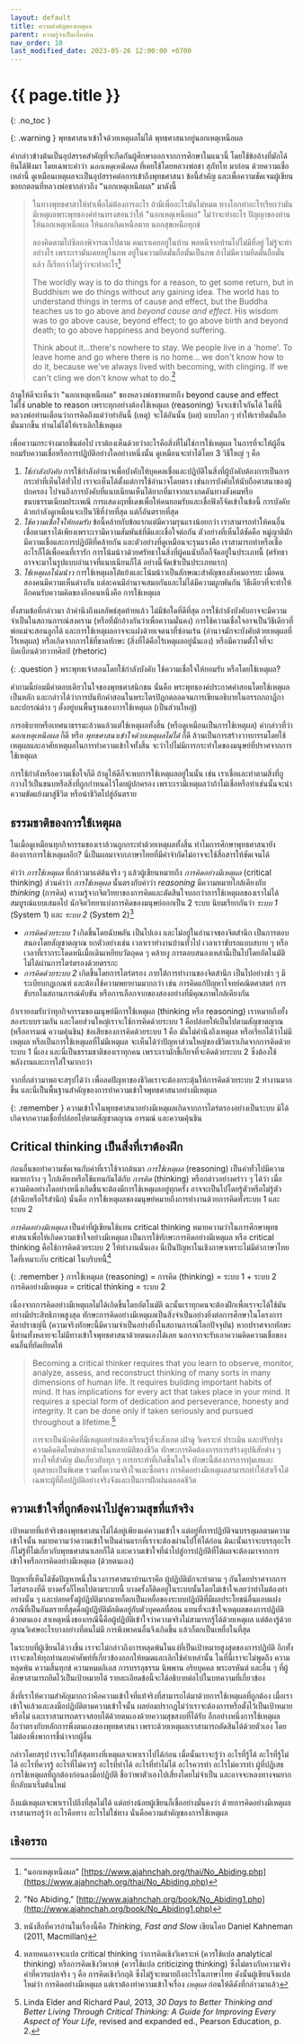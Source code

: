 ```yaml
---
layout: default
title: ความสำคัญของเหตุผล
parent: ความรู้จำเป็นเบื้องต้น
nav_order: 10
last_modified_date: 2023-05-26 12:00:00 +0700
---
```


# {{ page.title  }}
{: .no_toc }

{: .warning }
พุทธศาสนาเข้าใจด้วยเหตุผลไม่ได้ พุทธศาสนาอยู่นอกเหตุเหนือผล

คำกล่าวข้างต้นเป็นอุปสรรคสำคัญที่จะกีดกันผู้ศึกษาออกจากการศึกษาในแนวนี้ โดยใช้ข้ออ้างที่มักได้ยินได้ฟังมา โดยเฉพาะคำว่า *นอกเหตุเหนือผล* ที่เคยใช้โดยหลวงพ่อชา สุภัทโท มาก่อน ด้วยความเชื่อเหล่านี้ ดูเหมือนเหตุผลจะเป็นอุปสรรคต่อการเข้าถึงพุทธศาสนา ข้อนี้สำคัญ และเพื่อความชัดเจนผู้เขียนขอยกตอนที่หลวงพ่อชากล่าวถึง "นอกเหตุเหนือผล" มาดังนี้

> ในทางพุทธศาสาให้ทำเพื่อไม่ต้องการอะไร ถ้ามีเพื่ออะไรมันไม่หมด ทางโลกทำอะไรเรียกว่ามันมีเหตุผลพระพุทธองค์ท่านทรงสอนว่าให้ "นอกเหตุเหนือผล" ไม่ว่าจะทำอะไร ปัญญาของท่านให้นอกเหตุเหนือผล ให้นอกเกิดเหนือตาย นอกสุขเหนือทุกข์
>
> ลองคิดตามไปซิลองพิจารณาไปตาม คนเราเคยอยู่ในบ้าน พอหนีจากบ้านไปไม่มีที่อยู่ ไม่รู้จะทำอย่างไร เพราะเรามันเคยอยู่ในภพ อยู่ในความยึดมั่นถือมั่นเป็นภพ ถ้าไม่มีความยึดมั่นถือมั่นแล้ว ก็เรียกว่าไม่รู้ว่าจะทำอะไร[^chah-noabiding-th]
>
> The worldly way is to do things for a reason, to get some return, but in Buddhism we do things without any gaining idea. The world has to understand things in terms of cause and effect, but the Buddha teaches us to go above and *beyond cause and effect*. His wisdom was to go above cause, beyond effect; to go above birth and beyond death; to go above happiness and beyond suffering.
>
> Think about it...there's nowhere to stay. We people live in a 'home'. To leave home and go where there is no home... we don't know how to do it, because we've always lived with becoming, with clinging. If we can't cling we don't know what to do.[^chah-noabiding-en]

[^chah-noabiding-th]: "นอกเหตุเหนือผล" [https://www.ajahnchah.org/thai/No_Abiding.php](https://www.ajahnchah.org/thai/No_Abiding.php)
[^chah-noabiding-en]: "No Abiding," [http://www.ajahnchah.org/book/No_Abiding1.php](http://www.ajahnchah.org/book/No_Abiding1.php)

ถ้าดูให้ดีจะเห็นว่า "นอกเหตุเหนือผล" ของหลวงพ่อชาหมายถึง beyond cause and effect ไม่ใช่ unable to reason เพราะทุกอย่างต้องใช้เหตุผล (reasoning) จึงจะเข้าใจกันได้ ในที่นี้หลวงพ่อท่านเตือนว่าการคิดถึงแต่ว่าทำอันนี้ (เหตุ) จะได้อันนั้น (ผล) แบบโลก ๆ ทำให้เรายึดมั่นถือมั่นมากขึ้น ท่านไม่ได้ให้เราเลิกใช้เหตุผล

เพื่อความกระจ่างมากขึ้นต่อไป เราต้องเห็นด้วยว่าอะไรคือสิ่งที่ไม่ใช่การใช้เหตุผล ในการที่จะให้ผู้อื่นยอมรับความเชื่อหรือการปฏิบัติอย่างใดอย่างหนึ่งนั้น ดูเหมือนจะทำได้โดย 3 วิธีใหญ่ ๆ คือ

1. *ใช้กำลังบังคับ* การใช้กำลังอำนาจเพื่อบังคับให้บุคคลเชื่อและปฏิบัติในสิ่งที่ผู้บังคับต้องการเป็นการกระทำที่เห็นได้ทั่วไป เราจะเห็นได้ตั้งแต่การใช้อำนาจโดยตรง เช่นการบังคับให้นับถือศาสนาของผู้ปกครอง ไปจนถึงการบังคับที่แนบเนียนเห็นได้ยากที่มาจากแรงกดดันทางสังคมหรือขนบธรรมเนียมประเพณี การแสดงฤทธิ์เดชเพื่อให้คนยอมรับและเชื่อฟังก็จัดเข้าในข้อนี้ การบังคับด้วยกำลังดูเหมือนจะเป็นวิธีที่ง่ายที่สุด แต่ก็อันตรายที่สุด
2. *ใช้ความเชื่อใจให้ยอมรับ* ข้อนี้คล้ายกับข้อแรกแต่มีความรุนแรงน้อยกว่า เราสามารถทำให้คนอื่นเชื่อตามเราได้เพียงเพราะเรามีความสัมพันธ์ที่ดีและเชื่อใจต่อกัน ตัวอย่างที่เห็นได้ชัดคือ หมู่ญาติมักมีความเชื่อและการปฏิบัติที่คล้ายกัน และตัวอย่างที่ดูเหมือนจะรุนแรงคือ เราสามารถทำหรือเชื่ออะไรก็ได้เพื่อคนที่เรารัก การโน้มน้าวด้วยศรัทธาในสิ่งที่ผู้คนนับถือก็จัดอยู่ในประเภทนี้ (ศรัทธาอาจจะมาในรูปแบบอำนาจที่แนบเนียนก็ได้ อย่างนี้จัดเข้าเป็นประเภทแรก)
3. *ใช้เหตุผลโน้มน้าว* การใช้เหตุผลโต้แย้งและโน้มน้าวเป็นลักษณะสำคัญของสังคมอารยะ เมื่อคนสองคนมีความเห็นต่างกัน แต่ละคนมีอำนาจเสมอกันและไม่ได้มีความผูกพันกัน วิธีเดียวที่จะทำให้อีกคนรับความคิดของอีกคนหนึ่งคือ การใช้เหตุผล

ทั้งสามข้อที่กล่าวมา ถ้าคำนึงถึงผลลัพธ์สุดท้ายแล้ว ไม่มีข้อใดที่ดีที่สุด การใช้กำลังบังคับอาจจะมีความจำเป็นในสถานการณ์สงคราม (หรือที่มักอ้างกันว่าเพื่อความมั่นคง) การใช้ความเชื่อใจอาจเป็นวิธีเดียวที่พ่อแม่จะสอนลูกได้ และการใช้เหตุผลอาจจะแฝงด้วยเจตนาที่ซ่อนเร้น (อำนาจมักจะบังคับด้วยเหตุผลที่ไร้เหตุผล) หรือเกิดจากการใช้ที่ขาดทักษะ (สิ่งที่ได้คือไร้เหตุผลอยู่นั่นเอง) หรือมีความตั้งใจที่จะบิดเบือนด้วยวาทศิลป์ (rhetoric)

{: .question }
พระพุทธเจ้าสอนโดยใช้กำลังบังคับ ใช้ความเชื่อใจให้ยอมรับ หรือโดยใช้เหตุผล?

คำถามนี้ย่อมมีคำตอบเดียวในใจของพุทธศาสนิกชน นั่นคือ พระพุทธองค์ประกาศคำสอนโดยใช้เหตุผลเป็นหลัก และกล่าวได้ว่าการบันทึกคำสอนในพระไตรปิฎกตลอดจนการเขียนอธิบายในอรรถกถาฎีกาและปกรณ์ต่าง ๆ ตั้งอยู่บนพื้นฐานของการใช้เหตุผล (เป็นส่วนใหญ่)

การอธิบายหรือเทศนาธรรมะล้วนแล้วแต่ใช้เหตุผลทั้งสิ้น (หรือดูเหมือนเป็นการใช้เหตุผล) คำกล่าวที่ว่า *นอกเหตุเหนือผล* ก็ดี หรือ *พุทธศาสนาเข้าใจด้วยเหตุผลไม่ได้* ก็ดี ล้วนเป็นการสร้างวาทกรรมโดยใช้เหตุผลและอาศัยเหตุผลในการทำความเข้าใจทั้งสิ้น จะว่าไปไม่มีการกระทำใดของมนุษย์ที่ปราศจากการใช้เหตุผล

การใช้กำลังหรือความเชื่อใจก็ดี ถ้าดูให้ดีก็จะพบการใช้เหตุผลอยู่ในนั้น เช่น เราเชื่อและทำตามสิ่งที่ถูกวางใว้เป็นขนบหรือสิ่งที่ถูกกำหนดไว้โดยผู้ปกครอง เพราะเรามีเหตุผลว่าถ้าไม่เชื่อหรือทำเช่นนั้นจะนำความขัดแย้งมาสู่ชีวิต หรือนำชีวิตไปสู่อันตราย

## ธรรมชาติของการใช้เหตุผล
ในเมื่อดูเหมือนทุกกิจกรรมของเราล้วนถูกกระทำด้วยเหตุผลทั้งสิ้น ทำไมการศึกษาพุทธศาสนายังต้องการการใช้เหตุผลอีก? นี่เป็นผลมาจากภาษาไทยที่มีคำจำกัดไม่อาจจะใช้สื่อสารให้ชัดเจนได้

คำว่า *การใช้เหตุผล* ที่กล่าวมาแต่ต้นจริง ๆ แล้วผู้เขียนหมายถึง *การคิดอย่างมีเหตุผล* (critical thinking) ส่วนคำว่า *การใช้เหตุผล* นั้นตรงกับคำว่า *reasoning* มีความหมายใกล้เคียงกับ *thinking* (การคิด) ความรู้จากจิตวิทยาของการคิดและตัดสินใจบอกว่าการใช้เหตุผลของเราไม่ได้สมบูรณ์แบบเสมอไป นักจิตวิทยาแบ่งการคิดของมนุษย์ออกเป็น 2 ระบบ นิยมเรียกกันว่า *ระบบ  1* (System 1) และ *ระบบ 2* (System 2)[^kahneman-thinking]

[^kahneman-thinking]: หนังสือที่ควรอ่านในเรื่องนี้คือ *Thinking, Fast and Slow* เขียนโดย Daniel Kahneman (2011, Macmillan)

- *การคิดด้วยระบบ 1* เกิดขึ้นโดยฉับพลัน เป็นไปเอง และไม่อยู่ในอำนาจของจิตสำนึก เป็นการตอบสนองโดยสัญชาตญาณ ยกตัวอย่างเช่น เวลาเราทำงานบ้านทั่วไป เวลาเราขับรถแบบสบาย ๆ หรือเวลาที่เรากระโดดหนีเมื่อเดินเหยียบวัตถุคด ๆ คล้ายงู การตอบสนองเหล่านี้เป็นไปโดยอัตโนมัติ ไม่ได้ผ่านการไตร่ตรองด้วยตรรกะ
- *การคิดด้วยระบบ 2* เกิดขึ้นโดยการไตร่ตรอง ภายใต้การทำงานของจิตสำนึก เป็นไปอย่างช้า ๆ มีระเบียบกฎเกณฑ์ และต้องใช้ความพยายามมากกว่า เช่น การคิดแก้ปัญหาโจทย์คณิตศาสตร์ การขับรถในสถานการณ์คับขัน หรือการเลือกจากของสองอย่างที่มีคุณภาพใกล้เคียงกัน

ถ้าเรายอมรับว่าทุกกิจกรรมของมนุษย์มีการใช้เหตุผล (thinking หรือ reasoning) เราหมายถึงทั้งสองระบบรวมกัน และโดยส่วนใหญ่เราจะใช้การคิดด้วยระบบ 1 คือปล่อยให้เป็นไปตามสัญชาตญาณ (หรืออารมณ์ ความคุ้นชิน) ข้อเสียของการคิดด้วยระบบ 1 คือ มันไม่คำนึงถึงเหตุผล หรือเรียกได้ว่าไม่มีเหตุผล หรือเป็นการใช้เหตุผลที่ไม่มีเหตุผล จะเห็นได้ว่าปัญหาส่วนใหญ่ของชีวิตเราเกิดจากการคิดด้วยระบบ 1 นี่เอง และนี่เป็นธรรมชาติของเราทุกคน เพราะเรามักขี้เกียจที่จะคิดด้วยระบบ 2 ซึ่งต้องใช้พลังงานและการใส่ใจมากกว่า

จากที่กล่าวมาพอจะสรุปได้ว่า เพื่อลดปัญหาของชีวิตเราจะต้องกระตุ้นให้การคิดด้วยระบบ 2 ทำงานมากขึ้น และนี่เป็นพื้นฐานสำคัญของการทำความเข้าใจพุทธศาสนาอย่างมีเหตุผล

{: .remember }
ความเข้าใจในพุทธศาสนาอย่างมีเหตุผลเกิดจากการไตร่ตรองอย่างเป็นระบบ มิได้เกิดจากความเชื่อที่ปล่อยไปตามสัญชาตญาณ อารมณ์ และความคุ้นชิน

## Critical thinking เป็นสิ่งที่เราต้องฝึก
ก่อนอื่นขอทำความชัดเจนกับคำที่เราใช้จากต้นมา *การใช้เหตุผล* (reasoning) เป็นคำทั่วไปมีความหมายกว้าง ๆ ใกล้เคียงหรือใช้แทนกันได้กับ *การคิด* (thinking) หรือกล่าวอย่างคร่าว ๆ ได้ว่า เมื่อความคิดอย่างใดอย่างหนึ่งเกิดขึ้นจะต้องมีการใช้เหตุผลอยู่ทุกครั้ง อาจจะเป็นไปโดยรู้ตัวหรือไม่รู้ตัว (สำนึกหรือไร้สำนึก) นั่นคือ การใช้เหตุผลของมนุษย์หมายถึงการทำงานด้วยการคิดทั้งระบบ 1 และระบบ 2

*การคิดอย่างมีเหตุผล* เป็นคำที่ผู้เขียนใช้แทน critical thinking หมายความว่าในการศึกษาพุทธศาสนาเพื่อให้เกิดความเข้าใจอย่างมีเหตุผล เป็นการใช้ทักษะการคิดอย่างมีเหตุผล หรือ critical thinking คือใช้การคิดด้วยระบบ 2 ให้ทำงานนั่นเอง นี่เป็นปัญหาในเชิงภาษาเพราะไม่มีคำภาษาไทยใดที่เหมาะกับ critical ในบริบทนี้[^critical]

[^critical]: หลายคนอาจจะแปล critical thinking ว่าการคิดเชิงวิเคราะห์ (ควรใช้แปล analytical thinking) หรือการคิดเชิงวิพากษ์ (ควรใช้แปล criticizing thinking) ซึ่งไม่ตรงกับความจริง คำที่ควรแปลจริง ๆ คือ การคิดเชิงวิกฤติ ซึ่งไม่รู้จะหมายถึงอะไรในภาษาไทย ดังนั้นผู้เขียนจึงแปลใหม่ว่า การคิดอย่างมีเหตุผล แต่เราต้องทำความเข้าใจเรื่อง *เหตุผล* ก่อนให้ดีดังที่กล่าวมาแล้ว

{: .remember }
การใช้เหตุผล (reasoning) = การคิด (thinking) = ระบบ 1 + ระบบ 2<br>
การคิดอย่างมีเหตุผล = critical thinking = ระบบ 2

เนื่องจากการคิดอย่างมีเหตุผลไม่ได้เกิดขึ้นโดยอัตโนมัติ ฉะนั้นเราทุกคนจะต้องฝึกเพื่อเราจะได้ใช้มันอย่างมีประสิทธิภาพสูงสุด ทักษะการคิดอย่างมีเหตุผลเป็นสิ่งจำเป็นอย่างยิ่งต่อการศึกษาในโครงการศิลาปราชญ์นี้ (ความจริงทักษะนี้มีความจำเป็นอย่างยิ่งในสถานการณ์โลกปัจจุบัน) หากปราศจากทักษะนี้ท่านทั้งหลายจะไม่มีทางเข้าใจพุทธศาสนาด้วยตนเองได้เลย นอกจากจะรับเอาความคิดความเชื่อของคนอื่นที่ยัดเยียดให้

> Becoming a critical thinker requires that you learn to observe, monitor, analyze, assess, and reconstruct thinking of many sorts in many dimensions of human life. It requires building important habits of mind. It has implications for every act that takes place in your mind. It requires a special form of dedication and perseverance, honesty and integrity. It can be done only if taken seriously and pursued throughout a lifetime.[^critical-thinker]
> 
> การจะเป็นนักคิดที่มีเหตุผลท่านต้องเรียนรู้ที่จะสังเกต เฝ้าดู วิเคราะห์ ประเมิน และปรับปรุงความคิดคิดใหม่หลายด้านในหลายมิติของชีวิต ทักษะการคิดต้องการการสร้างอุปนิสัยต่าง ๆ ทางใจที่สำคัญ มันเกี่ยวกับทุก ๆ การกระทำที่เกิดขึ้นในใจ ทักษะนี้ต้องการการทุ่มเทและอุตสาหะเป็นพิเศษ รวมทั้งความจริงใจและซื่อตรง การคิดอย่างมีเหตุผลสามารถทำให้สำเร็จได้เฉพาะผู้ที่ถือปฏิบัติอย่างจริงจังและเป็นการฝึกฝนตลอดชีวิต

[^critical-thinker]: Linda Elder and Richard Paul, 2013, *30 Days to Better Thinking and Better Living Through Critical Thinking: A Guide for Improving Every Aspect of Your Life*, revised and expanded ed., Pearson Education, p. 2.

## ความเข้าใจที่ถูกต้องนำไปสู่ความสุขที่แท้จริง
เป้าหมายที่แท้จริงของพุทธศาสนาไม่ได้อยู่เพียงแค่ความเข้าใจ แต่อยู่ที่การปฏิบัติจนบรรลุผลตามความเข้าใจนั้น หมายความว่าความเข้าใจเป็นด่านแรกที่เราจะต้องผ่านไปให้ได้ก่อน มิฉะนั้นเราจะบรรลุอะไรก็ไม่รู้ที่ไม่เกี่ยวกับพุทธศาสนาเลยก็ได้ และความเข้าใจที่นำไปสู่การปฏิบัติที่ได้ผลจะต้องมาจากการเข้าใจหรือการคิดอย่างมีเหตุผล (ด้วยตนเอง)

ปัญหาที่เห็นได้ชัดปัญหาหนึ่งในวงการศาสนาบ้านเราคือ ผู้ปฏิบัติมักจะทำตาม ๆ กันโดยปราศจากการไตร่ตรองที่ดี บางครั้งก็ไหลไปตามระบบนี้ บางครั้งก็ติดอยู่ในระบบนั้นโดยไม่เข้าใจเลยว่าทำไมต้องทำอย่างนั้น ๆ และบ่อยครั้งผู้ปฏิบัติมากมายก็ตกเป็นเหยื่อของระบบปฏิบัติที่มีผลประโยชน์อื่นแอบแฝง กรณีที่เป็นอันตรายที่สุดคือผู้ปฏิบัติมักติดอยู่กับตัวบุคคลที่สอน แทนที่จะเข้าใจเหตุผลของการปฏิบัติด้วยตนเอง สาเหตุหนึ่งของกรณีนี้คือผู้ปฏิบัติเข้าใจว่าความจริงไม่สามารถรู้ได้ด้วยเหตุผล แต่ต้องรู้ด้วยญาณวิเศษอะไรบางอย่างที่ตนไม่มี การพึงพาคนอื่นจึงเกิดขึ้น แล้วก็ตกเป็นเหยื่อในที่สุด

ในระบบที่ผู้เขียนได้วางขึ้น เราจะไม่กล่าวถึงการหลุดพ้นในแง่ที่เป็นเป้าหมายสูงสุดของการปฏิบัติ อีกทั้งเราจะขอให้ทุกท่านลบคำศัพท์ที่เกี่ยวข้องออกให้หมดและเลิกใช้คำเหล่านั้น ในที่นี้เราจะไม่พูดถึง ความหลุดพ้น ความสิ้นทุกข์ ความหมดกิเลส การบรรลุธรรม นิพพาน อริยบุคคล พระอรหันต์ และอื่น ๆ ที่ผู้ศึกษาสามารถยึดไว้เป็นเป้าหมายได้ รายละเอียดข้อนี้จะได้อธิบายต่อไปในบทความที่เกี่ยวข้อง

สิ่งที่เราให้ความสำคัญมากกว่าคือความเข้าใจที่แท้จริงที่สามารถได้มาด้วยการใช้เหตุผลที่ถูกต้อง เมื่อเราเข้าใจแล้วและลงมือปฏิบัติตามความเข้าใจนั้น ผลย่อมปรากฏไม่ว่าเราจะต้องการหรือตั้งไว้เป็นเป้าหมายหรือไม่ และเราสามารถตรวจสอบได้ด้วยตนเองด้วยความสุขสงบที่ได้รับ อีกอย่างหนึ่งการใช้เหตุผลถือว่าตรงกับหลักการพึ่งตนเองของพุทธศาสนา เพราะด้วยเหตุผลเราสามารถตัดสินได้ด้วยตัวเอง โดยไม่ต้องพึ่งพาการชี้นำจากผู้อื่น

กล่าวโดยสรุป เราจะไปให้สุดทางที่เหตุผลจะพาเราไปได้ก่อน เมื่อนั้นเราจะรู้ว่า อะไรที่รู้ได้ อะไรที่รู้ไม่ได้ อะไรที่ควรรู้ อะไรที่ไม่ควรรู้ อะไรที่ทำได้ อะไรที่ทำไม่ได้ อะไรควรทำ อะไรไม่ควรทำ ผู้ที่ปฏิเสธการใช้เหตุผลที่ถูกต้องก่อนลงมือปฏิบัติ ชื่อว่าพาตัวเองไปเสี่ยงโดยไม่จำเป็น และอาจจะหลงทางจนยากที่กลับมาเริ่มต้นใหม่

ถึงแม้เหตุผลจะพาเราไปถึงที่สุดไม่ได้ แต่อย่างน้อยผู้เขียนก็เชื่ออย่างมั่นคงว่า ด้วยการคิดอย่างมีเหตุผลเราสามารถรู้ว่า อะไรคือทาง อะไรไม่ใช่ทาง นั่นคือความสำคัญของการใช้เหตุผล

## เชิงอรรถ

